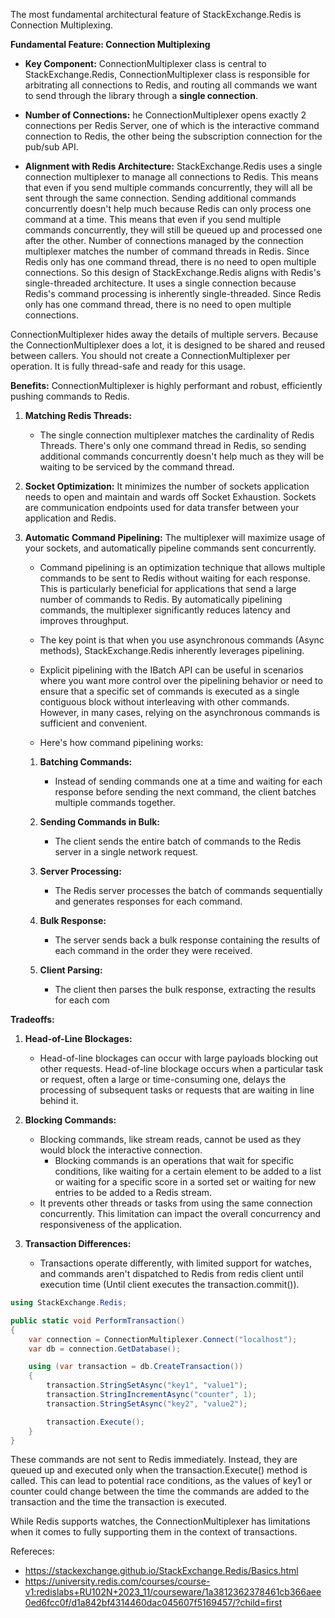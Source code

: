 The most fundamental architectural feature of StackExchange.Redis is Connection Multiplexing.

**Fundamental Feature: Connection Multiplexing**
- **Key Component:** ConnectionMultiplexer class is central to StackExchange.Redis, ConnectionMultiplexer class is responsible for arbitrating all connections to Redis, and routing all commands we want to send through the library through a **single connection**.
  
- **Number of Connections:** he ConnectionMultiplexer opens exactly 2 connections per Redis Server, one of which is the interactive command connection to Redis, the other being the subscription connection for the pub/sub API.
  
- **Alignment with Redis Architecture:** StackExchange.Redis uses a single connection multiplexer to manage all connections to Redis. This means that even if you send multiple commands concurrently, they will all be sent through the same connection. Sending additional commands concurrently doesn't help much because Redis can only process one command at a time. This means that even if you send multiple commands concurrently, they will still be queued up and processed one after the other.  Number of connections managed by the connection multiplexer matches the number of command threads in Redis. Since Redis only has one command thread, there is no need to open multiple connections. So this design of StackExchange.Redis aligns with Redis's single-threaded architecture. It uses a single connection because Redis's command processing is inherently single-threaded. Since Redis only has one command thread, there is no need to open multiple connections.

ConnectionMultiplexer hides away the details of multiple servers. Because the ConnectionMultiplexer does a lot, it is designed to be shared and reused between callers. You should not create a ConnectionMultiplexer per operation. It is fully thread-safe and ready for this usage.

**Benefits:**
 ConnectionMultiplexer is highly performant and robust, efficiently pushing commands to Redis.
 
1. **Matching Redis Threads:**
   - The single connection multiplexer matches the cardinality of Redis Threads. There's only one command thread in Redis, so sending additional commands concurrently doesn't help much as they will be waiting to be serviced by the command thread.

2. **Socket Optimization:**
    It minimizes the number of sockets application needs to open and maintain and wards off Socket Exhaustion.  Sockets are communication endpoints used for data transfer between your application and Redis.

3. **Automatic Command Pipelining:**
    The multiplexer will maximize usage of your sockets, and automatically pipeline commands sent concurrently.
   - Command pipelining is an optimization technique that allows multiple commands to be sent to Redis without waiting for each response. This is particularly beneficial for applications that send a large number of commands to Redis. By automatically pipelining commands, the multiplexer significantly reduces latency and improves throughput.
   - The key point is that when you use asynchronous commands (Async methods), StackExchange.Redis inherently leverages pipelining.
   - Explicit pipelining with the IBatch API can be useful in scenarios where you want more control over the pipelining behavior or need to ensure that a specific set of commands is executed as a single contiguous block without interleaving with other commands. However, in many cases, relying on the asynchronous commands is sufficient and convenient.
     
   - Here's how command pipelining works:
    
    1. **Batching Commands:**
       - Instead of sending commands one at a time and waiting for each response before sending the next command, the client batches multiple commands together.
    
    2. **Sending Commands in Bulk:**
       - The client sends the entire batch of commands to the Redis server in a single network request.
    
    3. **Server Processing:**
       - The Redis server processes the batch of commands sequentially and generates responses for each command.
    
    4. **Bulk Response:**
       - The server sends back a bulk response containing the results of each command in the order they were received.
    
    5. **Client Parsing:**
       - The client then parses the bulk response, extracting the results for each com

**Tradeoffs:**
1. **Head-of-Line Blockages:**
   - Head-of-line blockages can occur with large payloads blocking out other requests. Head-of-line blockage occurs when a particular task or request, often a large or time-consuming one, delays the processing of subsequent tasks or requests that are waiting in line behind it.

2. **Blocking Commands:**
   - Blocking commands, like stream reads, cannot be used as they would block the interactive connection.
     - Blocking commands is an operations that wait for specific conditions, like waiting for a certain element to be added to a list or waiting for a specific score in a sorted set or waiting for new entries to be added to a Redis stream.
   - It prevents other threads or tasks from using the same connection concurrently. This limitation can impact the overall concurrency and responsiveness of the application.
  
3. **Transaction Differences:**
   - Transactions operate differently, with limited support for watches, and commands aren't dispatched to Redis from redis client until execution time (Until client executes the transaction.commit()).

```cs
using StackExchange.Redis;

public static void PerformTransaction()
{
    var connection = ConnectionMultiplexer.Connect("localhost");
    var db = connection.GetDatabase();

    using (var transaction = db.CreateTransaction())
    {
        transaction.StringSetAsync("key1", "value1");
        transaction.StringIncrementAsync("counter", 1);
        transaction.StringSetAsync("key2", "value2");

        transaction.Execute();
    }
}
```
These commands are not sent to Redis immediately. Instead, they are queued up and executed only when the transaction.Execute() method is called. This can lead to potential race conditions, as the values of key1 or counter could change between the time the commands are added to the transaction and the time the transaction is executed.

While Redis supports watches, the ConnectionMultiplexer has limitations when it comes to fully supporting them in the context of transactions.

Refereces: 
* https://stackexchange.github.io/StackExchange.Redis/Basics.html
* https://university.redis.com/courses/course-v1:redislabs+RU102N+2023_11/courseware/1a3812362378461cb366aee0ed6fcc0f/d1a842bf4314460dac045607f5169457/?child=first
